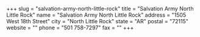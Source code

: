 +++
slug = "salvation-army-north-little-rock"
title = "Salvation Army North Little Rock"
name = "Salvation Army North Little Rock"
address = "1505 West 18th Street"
city = "North Little Rock"
state = "AR"
postal = "72115"
website = ""
phone = "501 758-7297"
fax = ""
+++
